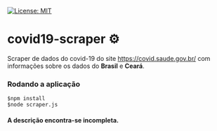 [![License: MIT](https://img.shields.io/badge/License-MIT-yellow.svg)](https://opensource.org/licenses/MIT)

# covid19-scraper :gear:	
Scraper de dados do covid-19 do site https://covid.saude.gov.br/ com informações sobre os dados do __Brasil__ e __Ceará__.

### Rodando a aplicação
```console
$npm install
$node scraper.js
```
#### A descrição encontra-se incompleta. 